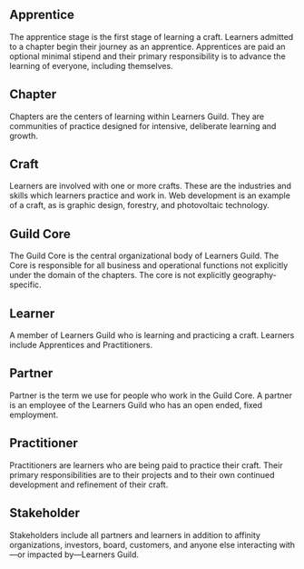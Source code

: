 ## Apprentice
The apprentice stage is the first stage of learning a craft. Learners admitted to a chapter begin their journey as an apprentice. Apprentices are paid an optional minimal stipend and their primary responsibility is to advance the learning of everyone, including themselves.

## Chapter
Chapters are the centers of learning within Learners Guild. They are communities of practice designed for intensive, deliberate learning and growth.

## Craft
Learners are involved with one or more crafts. These are the industries and skills which learners practice and work in. Web development is an example of a craft, as is graphic design, forestry, and photovoltaic technology.

## Guild Core
The Guild Core is the central organizational body of Learners Guild. The Core is responsible for all business and operational functions not explicitly under the domain of the chapters. The core is not explicitly geography-specific.

## Learner
A member of Learners Guild who is learning and practicing a craft. Learners include Apprentices and Practitioners.

## Partner
Partner is the term we use for people who work in the Guild Core. A partner is an employee of the Learners Guild who has an open ended, fixed employment.

## Practitioner
Practitioners are learners who are being paid to practice their craft. Their primary responsibilities are to their projects and to their own continued development and refinement of their craft.

## Stakeholder
Stakeholders include all partners and learners in addition to affinity organizations, investors, board, customers, and anyone else interacting with—or impacted by—Learners Guild.

